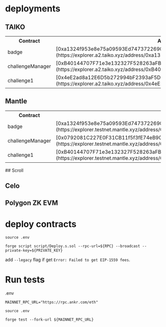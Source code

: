 # deployments


## TAIKO

<table>

<tr>
<th>Contract</th>
<th>Address</th>
</tr>

<tr>
<td>badge</td>
<td>[0xa1324f953e8e75a09593Ed7473722690cC624D54](https://explorer.a2.taiko.xyz/address/0xa1324f953e8e75a09593Ed7473722690cC624D54)</td>
</tr>

<tr>
<td>challengeManager</td>
<td>[0xB40144707F71e3e132327F528263aFB0bA458821](https://explorer.a2.taiko.xyz/address/0xB40144707F71e3e132327F528263aFB0bA458821)</td>
</tr>

<tr>
<td>challenge1</td>
<td>[0x4eE2ad8a12E6D5b272994bF2393aF5D0332Acc86](https://explorer.a2.taiko.xyz/address/0x4eE2ad8a12E6D5b272994bF2393aF5D0332Acc86)</td>
</tr>

</table>

## Mantle

<table>

<tr>
<th>Contract</th>
<th>Address</th>
</tr>

<tr>
<td>badge</td>
<td>[0xa1324f953e8e75a09593Ed7473722690cC624D54](https://explorer.testnet.mantle.xyz/address/0xa1324f953e8e75a09593Ed7473722690cC624D54)</td>
</tr>

<tr>
<td>challengeManager</td>
<td>[0x0792081C227E0F31CB11f5f3fE74eB9032d6afA1](https://explorer.testnet.mantle.xyz/address/0x0792081C227E0F31CB11f5f3fE74eB9032d6afA1)</td>
</tr>

<tr>
<td>challenge1</td>
<td>[0xB40144707F71e3e132327F528263aFB0bA458821](https://explorer.testnet.mantle.xyz/address/0xB40144707F71e3e132327F528263aFB0bA458821)</td>
</tr>

</table>

## Scroll



## Celo


## Polygon ZK EVM





# deploy contracts
```
source .env    
```

```
forge script script/Deploy.s.sol --rpc-url=${RPC} --broadcast --private-key=${PRIVATE_KEY} 
```

add `--legacy` flag if get `Error: Failed to get EIP-1559 fees`.


# Run tests
.env
```
MAINNET_RPC_URL="https://rpc.ankr.com/eth"
```

```
source .env    
```

```
forge test --fork-url ${MAINNET_RPC_URL}
```
